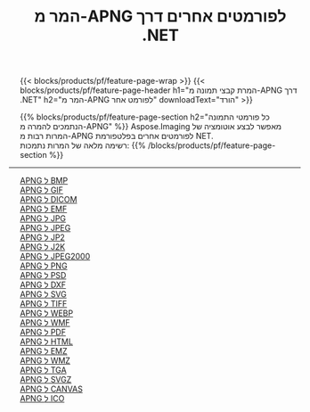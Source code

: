 ﻿---
title: המר מ-APNG לפורמטים אחרים דרך .NET 
weight: 3920
url: /he/net/conversion/from/apng 
lang: he
langdirlevel: 2
locales: zh-hans,ja,it,ru,de,es,fr,nl,id,lt,pl,pt,vi,tr,ko,zh-hant,ar,hi,th,sv,cs,uk,he
description: באמצעות Aspose.Imaging תוכל להמיר בקלות מ-APNG לפורמט אחר
---

{{< blocks/products/pf/feature-page-wrap >}}
{{< blocks/products/pf/feature-page-header h1="המרת קבצי תמונה מ-APNG דרך .NET" h2="המר מ-APNG לפורמט אחר" downloadText="הורד" >}}


{{% blocks/products/pf/feature-page-section  h2="כל פורמטי התמונה הנתמכים להמרה מ-APNG" %}}
Aspose.Imaging מאפשר לבצע אוטומציה של המרות רבות מ-APNG לפורמטים אחרים בפלטפורמת NET.
<br/>
רשימה מלאה של המרות נתמכות:
{{% /blocks/products/pf/feature-page-section %}}
<div class="container-fluid productfamilypage bg-gray">
    <div class="convertypes bg-gray agp-content section">
        <div class="container">
		<hr style="margin-left:-20px;"/>
		<div class="row other-converters">
		    <div class='col-md-2 other-converter remove-lp remove-rp'><a href="/imaging/he/net/conversion/apng-to-bmp" >APNG ל BMP</a></div><div class='col-md-2 other-converter remove-lp remove-rp'><a href="/imaging/he/net/conversion/apng-to-gif" >APNG ל GIF</a></div><div class='col-md-2 other-converter remove-lp remove-rp'><a href="/imaging/he/net/conversion/apng-to-dicom" >APNG ל DICOM</a></div><div class='col-md-2 other-converter remove-lp remove-rp'><a href="/imaging/he/net/conversion/apng-to-emf" >APNG ל EMF</a></div><div class='col-md-2 other-converter remove-lp remove-rp'><a href="/imaging/he/net/conversion/apng-to-jpg" >APNG ל JPG</a></div><div class='col-md-2 other-converter remove-lp remove-rp'><a href="/imaging/he/net/conversion/apng-to-jpeg" >APNG ל JPEG</a></div><div class='col-md-2 other-converter remove-lp remove-rp'><a href="/imaging/he/net/conversion/apng-to-jp2" >APNG ל JP2</a></div><div class='col-md-2 other-converter remove-lp remove-rp'><a href="/imaging/he/net/conversion/apng-to-j2k" >APNG ל J2K</a></div><div class='col-md-2 other-converter remove-lp remove-rp'><a href="/imaging/he/net/conversion/apng-to-jpeg2000" >APNG ל JPEG2000</a></div><div class='col-md-2 other-converter remove-lp remove-rp'><a href="/imaging/he/net/conversion/apng-to-png" >APNG ל PNG</a></div><div class='col-md-2 other-converter remove-lp remove-rp'><a href="/imaging/he/net/conversion/apng-to-psd" >APNG ל PSD</a></div><div class='col-md-2 other-converter remove-lp remove-rp'><a href="/imaging/he/net/conversion/apng-to-dxf" >APNG ל DXF</a></div><div class='col-md-2 other-converter remove-lp remove-rp'><a href="/imaging/he/net/conversion/apng-to-svg" >APNG ל SVG</a></div><div class='col-md-2 other-converter remove-lp remove-rp'><a href="/imaging/he/net/conversion/apng-to-tiff" >APNG ל TIFF</a></div><div class='col-md-2 other-converter remove-lp remove-rp'><a href="/imaging/he/net/conversion/apng-to-webp" >APNG ל WEBP</a></div><div class='col-md-2 other-converter remove-lp remove-rp'><a href="/imaging/he/net/conversion/apng-to-wmf" >APNG ל WMF</a></div><div class='col-md-2 other-converter remove-lp remove-rp'><a href="/imaging/he/net/conversion/apng-to-pdf" >APNG ל PDF</a></div><div class='col-md-2 other-converter remove-lp remove-rp'><a href="/imaging/he/net/conversion/apng-to-html" >APNG ל HTML</a></div><div class='col-md-2 other-converter remove-lp remove-rp'><a href="/imaging/he/net/conversion/apng-to-emz" >APNG ל EMZ</a></div><div class='col-md-2 other-converter remove-lp remove-rp'><a href="/imaging/he/net/conversion/apng-to-wmz" >APNG ל WMZ</a></div><div class='col-md-2 other-converter remove-lp remove-rp'><a href="/imaging/he/net/conversion/apng-to-tga" >APNG ל TGA</a></div><div class='col-md-2 other-converter remove-lp remove-rp'><a href="/imaging/he/net/conversion/apng-to-svgz" >APNG ל SVGZ</a></div><div class='col-md-2 other-converter remove-lp remove-rp'><a href="/imaging/he/net/conversion/apng-to-canvas" >APNG ל CANVAS</a></div><div class='col-md-2 other-converter remove-lp remove-rp'><a href="/imaging/he/net/conversion/apng-to-ico" >APNG ל ICO</a></div>
                </div>
        </div>
    </div>
</div>
<br/>

